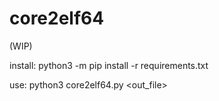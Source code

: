 # core2elf64

(WIP)

install: python3 -m pip install -r requirements.txt

use: python3 core2elf64.py <corefile> <out_file>
